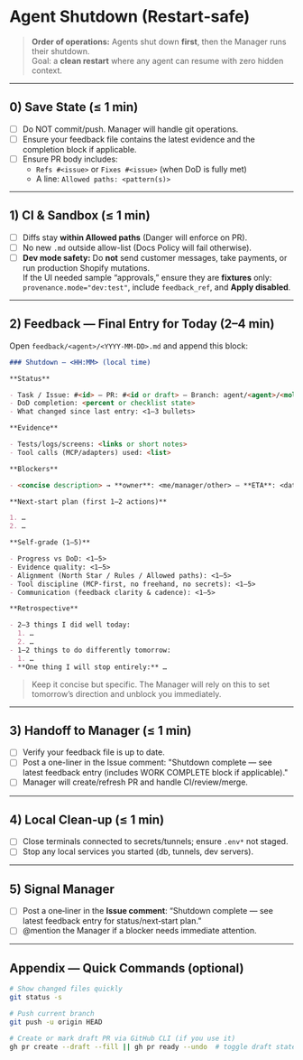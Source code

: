 # Agent Shutdown (Restart‑safe)

> **Order of operations:** Agents shut down **first**, then the Manager runs their shutdown.  
> Goal: a **clean restart** where any agent can resume with zero hidden context.

---

## 0) Save State (≤ 1 min)

- [ ] Do NOT commit/push. Manager will handle git operations.
- [ ] Ensure your feedback file contains the latest evidence and the completion block if applicable.
- [ ] Ensure PR body includes:
  - `Refs #<issue>` or `Fixes #<issue>` (when DoD is fully met)
  - A line: `Allowed paths: <pattern(s)>`

---

## 1) CI & Sandbox (≤ 1 min)

- [ ] Diffs stay **within Allowed paths** (Danger will enforce on PR).
- [ ] No new `.md` outside allow-list (Docs Policy will fail otherwise).
- [ ] **Dev mode safety:** Do **not** send customer messages, take payments, or run production Shopify mutations.  
       If the UI needed sample “approvals,” ensure they are **fixtures** only:
      `provenance.mode="dev:test"`, include `feedback_ref`, and **Apply disabled**.

---

## 2) Feedback — Final Entry for Today (2–4 min)

Open `feedback/<agent>/<YYYY‑MM‑DD>.md` and append this block:

```md
### Shutdown — <HH:MM> (local time)

**Status**

- Task / Issue: #<id> — PR: #<id or draft> — Branch: agent/<agent>/<molecule>
- DoD completion: <percent or checklist state>
- What changed since last entry: <1–3 bullets>

**Evidence**

- Tests/logs/screens: <links or short notes>
- Tool calls (MCP/adapters) used: <list>

**Blockers**

- <concise description> → **owner**: <me/manager/other> — **ETA**: <date/time>

**Next‑start plan (first 1–2 actions)**

1. …
2. …

**Self‑grade (1–5)**

- Progress vs DoD: <1–5>
- Evidence quality: <1–5>
- Alignment (North Star / Rules / Allowed paths): <1–5>
- Tool discipline (MCP‑first, no freehand, no secrets): <1–5>
- Communication (feedback clarity & cadence): <1–5>

**Retrospective**

- 2–3 things I did well today:
  1. …
  2. …
- 1–2 things to do differently tomorrow:
  1. …
- **One thing I will stop entirely:** …
```

> Keep it concise but specific. The Manager will rely on this to set tomorrow’s direction and unblock you immediately.

---

## 3) Handoff to Manager (≤ 1 min)

- [ ] Verify your feedback file is up to date.
- [ ] Post a one-liner in the Issue comment:
      "Shutdown complete — see latest feedback entry (includes WORK COMPLETE block if applicable)."
- [ ] Manager will create/refresh PR and handle CI/review/merge.

---

## 4) Local Clean‑up (≤ 1 min)

- [ ] Close terminals connected to secrets/tunnels; ensure `.env*` not staged.
- [ ] Stop any local services you started (db, tunnels, dev servers).

---

## 5) Signal Manager

- [ ] Post a one‑liner in the **Issue comment**: “Shutdown complete — see latest feedback entry for status/next‑start plan.”
- [ ] @mention the Manager if a blocker needs immediate attention.

---

## Appendix — Quick Commands (optional)

```bash
# Show changed files quickly
git status -s

# Push current branch
git push -u origin HEAD

# Create or mark draft PR via GitHub CLI (if you use it)
gh pr create --draft --fill || gh pr ready --undo  # toggle draft state
```
